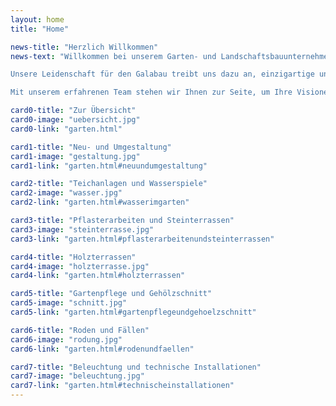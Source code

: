 ```yaml
---
layout: home
title: "Home"

news-title: "Herzlich Willkommen"
news-text: "Willkommen bei unserem Garten- und Landschaftsbauunternehmen! Wir sind spezialisiert auf die Gestaltung und Pflege von Gärten, Landschaften und bieten auch einen umfassenden Grabpflegedienst an.

Unsere Leidenschaft für den Galabau treibt uns dazu an, einzigartige und beeindruckende Außenräume zu schaffen, die Ihren individuellen Stil und Ihre Bedürfnisse widerspiegeln. Wir verstehen, dass ein Garten mehr als nur ein Ort im Freien ist - er ist eine Erweiterung Ihres Zuhauses, ein Ort der Entspannung und ein Rückzugsort, an dem Sie die Natur in ihrer vollen Pracht genießen können.

Mit unserem erfahrenen Team stehen wir Ihnen zur Seite, um Ihre Visionen zu verwirklichen. Wir bieten eine breite Palette von Dienstleistungen an, die von der Gartenplanung und -gestaltung über die Bepflanzung und den Bau von Terrassen und Wegen bis hin zur Installation von Bewässerungssystemen und Beleuchtung reichen. Unsere Fachkenntnisse ermöglichen es uns, die natürlichen Elemente Ihres Gartens zu nutzen und mit kreativen Lösungen zu verschmelzen, um eine harmonische Umgebung zu schaffen, die Ihren Anforderungen entspricht."

card0-title: "Zur Übersicht"
card0-image: "uebersicht.jpg"
card0-link: "garten.html"

card1-title: "Neu- und Umgestaltung"
card1-image: "gestaltung.jpg"
card1-link: "garten.html#neuundumgestaltung"

card2-title: "Teichanlagen und Wasserspiele"
card2-image: "wasser.jpg"
card2-link: "garten.html#wasserimgarten"

card3-title: "Pflasterarbeiten und Steinterrassen"
card3-image: "steinterrasse.jpg"
card3-link: "garten.html#pflasterarbeitenundsteinterrassen"

card4-title: "Holzterrassen"
card4-image: "holzterrasse.jpg"
card4-link: "garten.html#holzterrassen"

card5-title: "Gartenpflege und Gehölzschnitt"
card5-image: "schnitt.jpg"
card5-link: "garten.html#gartenpflegeundgehoelzschnitt"

card6-title: "Roden und Fällen"
card6-image: "rodung.jpg"
card6-link: "garten.html#rodenundfaellen"

card7-title: "Beleuchtung und technische Installationen"
card7-image: "beleuchtung.jpg"
card7-link: "garten.html#technischeinstallationen"
---
```


